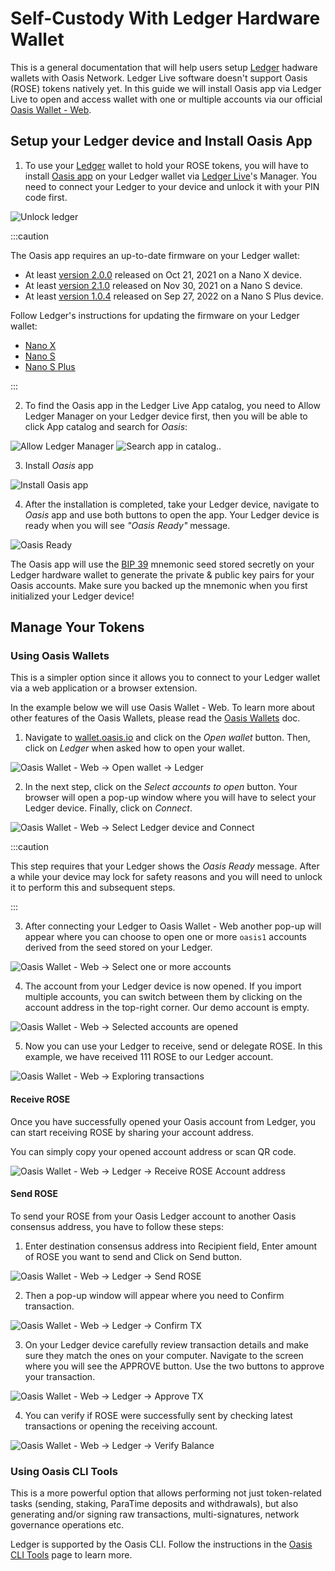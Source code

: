 # Self-Custody With Ledger Hardware Wallet

This is a general documentation that will help users setup [Ledger] hadware
wallets with Oasis Network. Ledger Live software doesn't support Oasis (ROSE)
tokens natively yet. In this guide we will install Oasis app via Ledger Live to
open and access wallet with one or multiple accounts via our official
[Oasis Wallet - Web].

## Setup your Ledger device and Install Oasis App

1. To use your [Ledger] wallet to hold your ROSE tokens, you will have to
install [Oasis app] on your Ledger wallet via [Ledger Live]'s Manager. You need
to connect your Ledger to your device and unlock it with your PIN code first.

![Unlock ledger](../../images/wallet/ledger/live_unlock_ledger.png)

:::caution

The Oasis app requires an up-to-date firmware on your Ledger wallet:

* At least [version 2.0.0] released on Oct 21, 2021 on a Nano X device.
* At least [version 2.1.0] released on Nov 30, 2021 on a Nano S device.
* At least [version 1.0.4] released on Sep 27, 2022 on a Nano S Plus device.

Follow Ledger's instructions for updating the firmware on your Ledger wallet:

* [Nano X]
* [Nano S]
* [Nano S Plus]

:::

2. To find the Oasis app in the Ledger Live App catalog, you need to Allow
Ledger Manager on your Ledger device first, then you will be able to click App
catalog and search for _Oasis_:

![Allow Ledger Manager](../../images/wallet/ledger/live_allow_ledger_manager.png)
![Search app in catalog..](../../images/wallet/ledger/live_search_apps.png)


3. Install _Oasis_ app

![Install Oasis app](../../images/wallet/ledger/live_search_results_oasis_install.png)

4. After the installation is completed, take your Ledger device, navigate to _Oasis_
app and use both buttons to open the app. Your Ledger device is ready
when you will see _"Oasis Ready"_ message.

![Oasis Ready](../../images/wallet/ledger/ledger_oasis_ready.jpg)

The Oasis app will use the [BIP 39] mnemonic seed stored secretly on your
Ledger hardware wallet to generate the private & public key pairs for your
Oasis accounts. Make sure you backed up the mnemonic when you first initialized
your Ledger device!

## Manage Your Tokens

### Using Oasis Wallets

This is a simpler option since it allows you to connect to your Ledger wallet
via a web application or a browser extension.

In the example below we will use Oasis Wallet - Web. To learn more about other
features of the Oasis Wallets, please read the [Oasis Wallets] doc.

1. Navigate to [wallet.oasis.io] and click on the _Open wallet_ button.
Then, click on _Ledger_ when asked how to open your wallet.

![Oasis Wallet - Web -> Open wallet -> Ledger](../../images/wallet/ledger/wallet_web_open_ledger.png)

2. In the next step, click on the _Select accounts to open_ button. Your
browser will open a pop-up window where you will have to select your Ledger
device. Finally, click on _Connect_.

![Oasis Wallet - Web -> Select Ledger device and Connect](../../images/wallet/ledger/wallet_web_select_ledger_device_connect.png)

:::caution

This step requires that your Ledger shows the _Oasis Ready_ message. After a
while your device may lock for safety reasons and you will need to unlock it to
perform this and subsequent steps.

:::

3. After connecting your Ledger to Oasis Wallet - Web another pop-up will appear
where you can choose to open one or more `oasis1` accounts derived from the seed
stored on your Ledger.

![Oasis Wallet - Web -> Select one or more accounts](../../images/wallet/ledger/wallet_web_select_accounts_to_open.png)

4. The account from your Ledger device is now opened. If you import multiple
accounts, you can switch between them by clicking on the account address in
the top-right corner.
Our demo account is empty.

![Oasis Wallet - Web -> Selected accounts are opened](../../images/wallet/ledger/wallet_web_open_ledger_account.png)

5. Now you can use your Ledger to receive, send or delegate ROSE.
In this example, we have received 111 ROSE to our Ledger account.

![Oasis Wallet - Web -> Exploring transactions](../../images/wallet/ledger/wallet_web_received_rose_on_ledger_account.png)

#### Receive ROSE

Once you have successfully opened your Oasis account from Ledger, 
you can start receiving ROSE by sharing your account address.

You can simply copy your opened account address or scan QR code.

![Oasis Wallet - Web -> Ledger -> Receive ROSE Account address](../../images/wallet/ledger/wallet_web_account_address.png)

#### Send ROSE

To send your ROSE from your Oasis Ledger account to another Oasis consensus 
address, you have to follow these steps:

1. Enter destination consensus address into Recipient field, Enter amount
of ROSE you want to send and Click on Send button.

![Oasis Wallet - Web -> Ledger -> Send ROSE](../../images/wallet/ledger/wallet_web_send_rose.png)

2. Then a pop-up window will appear where you need to Confirm transaction.

![Oasis Wallet - Web -> Ledger -> Confirm TX](../../images/wallet/ledger/wallet_web_send_confirm_tx.png)

3. On your Ledger device carefully review transaction details and make sure they
match the ones on your computer. Navigate to the screen where you will see the
APPROVE button. Use the two buttons to approve your transaction.

![Oasis Wallet - Web -> Ledger -> Approve TX](../../images/wallet/ledger/wallet_web_send_confirm_tx_ledger.jpg)

4. You can verify if ROSE were successfully sent by checking latest transactions
or opening the receiving account.

![Oasis Wallet - Web -> Ledger -> Verify Balance](../../images/wallet/ledger/wallet_web_send_verify_balance.png)


### Using Oasis CLI Tools

This is a more powerful option that allows performing not just token-related
tasks (sending, staking, ParaTime deposits and withdrawals), but also generating
and/or signing raw transactions, multi-signatures, network governance
operations etc.

Ledger is supported by the Oasis CLI. Follow the instructions in the
[Oasis CLI Tools] page to learn more.

[Ledger]: https://www.ledger.com
[Oasis Wallet - Web]: https://www.ledger.com
[Oasis app]: https://github.com/Zondax/ledger-oasis
[Ledger Live]: https://www.ledger.com/ledger-live/
[wallet.oasis.io]: https://wallet.oasis.io
[version 2.0.0]: https://support.ledger.com/hc/en-us/articles/360014980580-Ledger-Nano-X-firmware-release-notes
[version 2.1.0]: https://support.ledger.com/hc/en-us/articles/360010446000-Ledger-Nano-S-firmware-release-notes
[version 1.0.4]: https://support.ledger.com/hc/en-us/articles/4494540771997-Ledger-Nano-S-Plus-Firmware-Release-Notes
[Nano X]: https://support.ledger.com/hc/en-us/articles/360013349800
[Nano S]: https://support.ledger.com/hc/en-us/articles/360002731113-Update-Ledger-Nano-S-firmware
[Nano S Plus]: https://support.ledger.com/hc/en-us/articles/4445777839901-Update-Ledger-Nano-S-Plus-firmware
[BIP 39]: https://github.com/bitcoin/bips/blob/master/bip-0039.mediawiki
[Oasis Wallets]: ../oasis-wallets/README.mdx
[Oasis CLI Tools]: ../advanced/oasis-cli-tools/README.md
